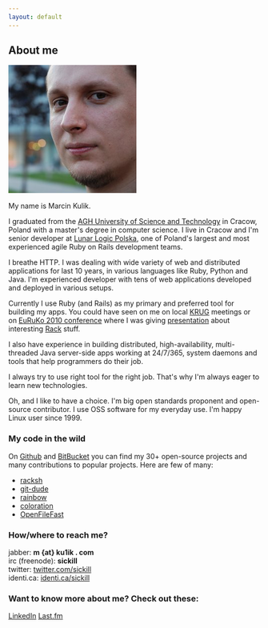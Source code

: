```yaml
---
layout: default
---
```


## About me

<img src="/images/photo.jpg" class="about-me-photo">

My name is Marcin Kulik.

I graduated from the [AGH University of Science and
Technology](http://agh.edu.pl/en) in Cracow, Poland with a master's degree in
computer science.  I live in Cracow and I'm senior developer at [Lunar Logic
Polska](http://lunarlogicpolska.com), one of Poland's largest and most
experienced agile Ruby on Rails development teams.

I breathe HTTP. I was dealing with wide variety of web and distributed
applications for last 10 years, in various languages like Ruby, Python and
Java. I'm experienced developer with tens of web applications developed and
deployed in various setups.

Currently I use Ruby (and Rails) as my primary and preferred tool for building
my apps. You could have seen on me on local [KRUG](http://ruby.org.pl/)
meetings or on [EuRuKo 2010 conference](http://euruko2010.org/) where I was
giving [presentation](http://vimeo.com/12665769) about interesting
[Rack](http://rack.rubyforge.org/) stuff.

I also have experience in building distributed, high-availability,
multi-threaded Java server-side apps working at 24/7/365, system daemons and
tools that help programmers do their job.

I always try to use right tool for the right job. That's why I'm always eager
to learn new technologies.

Oh, and I like to have a choice. I'm big open standards proponent and
open-source contributor. I use OSS software for my everyday use. I'm happy
Linux user since 1999.

### My code in the wild

On [Github](http://github.com/sickill) and
[BitBucket](http://bitbucket.org/sickill) you can find my 30+ open-source
projects and many contributions to popular projects. Here are few of many:

* [racksh](https://github.com/sickill/racksh)
* [git-dude](https://github.com/sickill/git-dude)
* [rainbow](https://github.com/sickill/rainbow)
* [coloration](https://github.com/sickill/coloration)
* [OpenFileFast](https://github.com/sickill/off-plugin)

### How/where to reach me?

jabber: **m {at} ku1ik . com**<br>
irc (freenode): **sickill**<br>
twitter: [twitter.com/sickill](http://www.twitter.com/sickill)<br>
identi.ca: [identi.ca/sickill](http://identi.ca/sickill)

### Want to know more about me? Check out these:

[LinkedIn](http://www.linkedin.com/in/marcinkulik)
[Last.fm](http://www.last.fm/user/sikkill)
